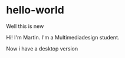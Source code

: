 # hello-world
Well this is new

Hi! I'm Martin. I'm a Multimediadesign student.

Now i have a desktop version
